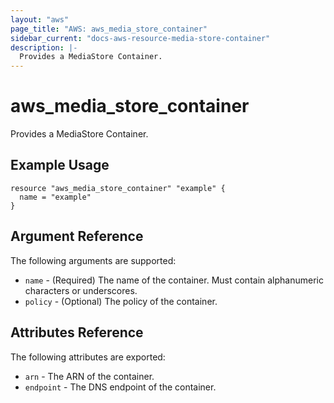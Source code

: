 ```yaml
---
layout: "aws"
page_title: "AWS: aws_media_store_container"
sidebar_current: "docs-aws-resource-media-store-container"
description: |-
  Provides a MediaStore Container.
---
```


# aws_media_store_container

Provides a MediaStore Container.

## Example Usage

```hcl
resource "aws_media_store_container" "example" {
  name = "example"
}
```

## Argument Reference

The following arguments are supported:

* `name` - (Required) The name of the container. Must contain alphanumeric characters or underscores.
* `policy` - (Optional) The policy of the container.

## Attributes Reference

The following attributes are exported:

* `arn` - The ARN of the container.
* `endpoint` - The DNS endpoint of the container.
